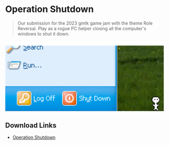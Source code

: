 # Operation Shutdown

> Our submission for the 2023 gmtk game jam with the theme Role Reversal.
> Play as a rogue PC helper closing  all the computer's windows to shut it down.

![](./Assets/Art/coverimage.PNG)

## Download Links

- [Operation Shutdown](https://mingming48.itch.io/operation-shutdown)

